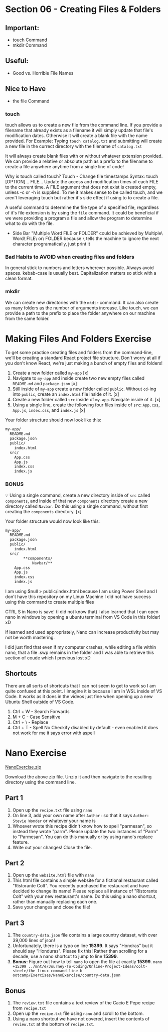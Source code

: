 # Section 06 - Creating Files & Folders

## Important:
- touch Command
- mkdir Command
## Useful: 
- Good vs. Horrible File Names
## Nice to Have
- the file Command

### touch 
touch allows us to create a new file from the command line. If you provide a filename that already exists as a filename it will simply update that file's modification dates. Otherwise it will create a blank file with the name provided. 
For Example: Typing `touch catalog.txt` and submitting will create a new file in the currect directory with the filename of `catalog.txt`

It will always create blank files with or without whatever extension provided.
We can provide a relative or absolute path as a prefix to the filename to create a file anywhere anytime from a single line of code!

Why is touch called touch?
Touch - Change file timestamps
Syntax: touch [OPTION]... FILE...
Update the access and modification times of each FILE to the current time.
A FILE argument that does not exist is created empty, unless -c or -h is supplied.
To me it makes sense to be called touch, and we aren't leveraging touch but rather it's side effect if using to to create a file.

A useful command to determine the file type of a specified file, regardless of it's file extension is by using the `file` command.
It could be beneficial if we were providing a program a file and allow the program to determine what to do with the file.

- Side Bar
    "Multiple Word FILE or FOLDER" could be achieved by Multiple\ Word\ FILE\ or\ FOLDER because `\` tells the machine to ignore the next character programatically, just print it 

### Bad Habits to AVOID when creating files and folders
In general stick to numbers and letters wherever possible. Always avoid spaces. kebab-case is usually best.
Capitalization matters so stick with a clean format.

### mkdir
We can create new directories with the `mkdir` command. It can also create as many folders as the number of arguments increase. Like touch, we can provide a path to the prefix to place the folder anywhere on our machine from the same folder.

# Making Files And Folders Exercise

To get some practice creating files and folders from the command-line, we'll be creating a standard React project file structure.  Don't worry at all if you don't know React, we're just making a bunch of empty files and folders!  

1. Create a new folder called `my-app` [x]
2. Navigate to `my-app` and inside create two new empty files called `README.md` and `package.json` [x]
3. Still inside of `my-app` create a new folder called `public`. Without `cd`-ing into `public`, create an `index.html` file inside of it. [x]
4. Create a new folder called `src` inside of `my-app`.  Navigate inside of it. [x]
5. Using a single line, create the following four files inside of `src`: `App.css`, `App.js`, `index.css`, and `index.js` [x]

Your folder structure should now look like this:

```bash
my-app/
  README.md
  package.json
  public/
    index.html
  src/
    App.css
    App.js
    index.css
    index.js
```

### BONUS
💡 Using a single command, create a new directory inside of `src` called `components`, and inside of that new `components` directory create a new directory called `Navbar`.   Do this using a single command, without first creating the `components` directory. [x]

Your folder structure would now look like this:

```bash
my-app/
  README.md
  package.json
  public/
    index.html
  src/
		**components/
			Navbar/**
    App.css
    App.js
    index.css
    index.js
```

I am using  $null > public/index.html because I am using Power Shell and I don't have this repository on my Linux Machine
I did not have success using this command to create multiple files

CTRL S in Nano is save! (I did not know that)
I also learned that I can open nano in windows by opening a ubuntu terminal from VS Code in this folder! xD

If learned and used appropriately, Nano can increase productivity but may not be worth mastering.

I did just find that even if my computer crashes, while editing a file within nano, that a file .swp remains in the folder and I was able to retrieve this section of coude which I previous lost xD

## Shortcuts

There are all sorts of shortcuts that I can not seem to get to work so I am quite confused at this point. I imagine it is because I am in WSL inside of VS Code. It works as it does in the videos just fine when opening up a new Ubuntu Shell outside of VS Code.

1. Ctrl + W - Search Forwards
2. M + C - Case Sensitive  
3. Ctrl + \ - Replace
4. Ctrl + T - Spell No Checkify disabled by default - even enabled it does not work for me it says error with aspell

# Nano Exercise

[NanoExercise.zip](https://s3-us-west-2.amazonaws.com/secure.notion-static.com/cc6ee08f-2e6f-4fe9-b8f4-98ba8d963c6b/NanoExercise.zip)

Download the above zip file.  Unzip it and then navigate to the resulting directory using the command line.

## Part 1

1. Open up the `recipe.txt` file using `nano`
2. On line 3, add your own name after `Author:` so that it says `Author: Stevie Wonder` or whatever your name is
3. Whoever wrote this recipe didn't know how to spell "parmesan", so instead they wrote "parm".  Please update the two instances of "Parm" to "Parmesan".  You can do this manually or by using nano's replace feature.
4. Write out your changes! Close the file.

## Part 2

1. Open up the `website.html` file with `nano`
2. This html file contains a simple website for a fictional restaurant called "Ristorante Colt".  You recently purchased the restaurant and have decided to change its name! Please replace all instance of "Ristorante Colt" with your new restaurant's name.  Do this using a nano shortcut, rather than manually replacing each one.
3. Save your changes and close the file!

## Part 3

1. The `country-data.json` file contains a large country dataset, with over 39,000 lines of json!
2. Unfortunately, there is a typo on line **15399**.  It says "Hondras" but it should say "Honduras".  Please fix this!  Rather than scrolling for a decade, use a nano shortcut to jump to line **15399**.
3. **Bonus:** Figure out how to tell `nano` to open the file at exactly **15399**. `nano +15399 ../mnt/e/Journey-To-Coding/Online-Project-Ideas/colt-steele/the-linux-command-line-b
ootcamp/Exercises/NanoExercise/country-data.json`

## Bonus

1. The `review.txt` file contains a text review of the Cacio E Pepe recipe from `recipe.txt`
2. Open up the `recipe.txt` file using `nano` and scroll to the bottom. 
3. Using a nano shortcut we have not covered, insert the contents of `review.txt` at the bottom of `recipe.txt`.
